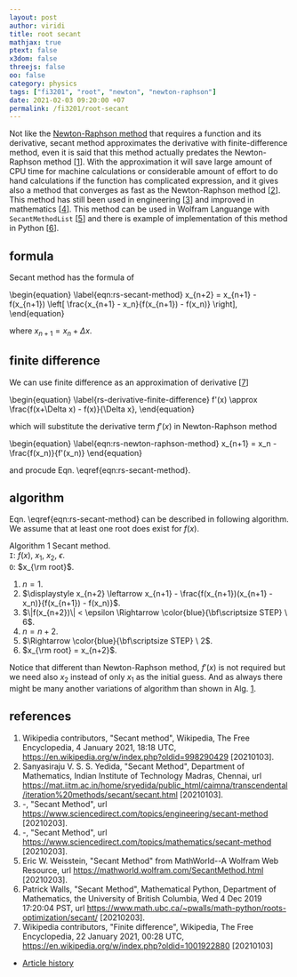 ```yaml
---
layout: post
author: viridi
title: root secant
mathjax: true
ptext: false
x3dom: false
threejs: false
oo: false
category: physics
tags: ["fi3201", "root", "newton", "newton-raphson"]
date: 2021-02-03 09:20:00 +07
permalink: /fi3201/root-secant
---
```

Not like the [Newton-Raphson method](/fi3201/root-newton-raphson) that requires a function and its derivative, secant method approximates the derivative with finite-difference method, even it is said that this method actually predates the Newton-Raphson method [[1](#ref1)]. With the approximation it will save large amount of CPU time for machine calculations or considerable amount of effort to do hand calculations if the function has complicated expression, and it gives also a method that converges as fast as the Newton-Raphson method [[2](#ref2)]. This method has still been used in engineering [[3](#ref3)] and improved in mathematics [[4](#ref4)]. This method can be used in Wolfram Languange with `SecantMethodList` [[5](#ref5)] and there is example of implementation of this method in Python [[6](#ref6)].


## formula
Secant method has the formula of

\begin{equation}
\label{eqn:rs-secant-method}
x_{n+2} = x_{n+1} - f(x_{n+1}) \left[ \frac{x_{n+1} - x_n}{f(x_{n+1}) - f(x_n)} \right],
\end{equation}

where $x_{n+1} = x_n + \Delta x$.


## finite difference
We can use finite difference as an approximation of derivative [[7](#ref7)]

\begin{equation}
\label{rs-derivative-finite-difference}
f'(x) \approx \frac{f(x+\Delta x) - f(x)}{\Delta x},
\end{equation}

which will substitute the derivative term $f'(x)$ in Newton-Raphson method

\begin{equation}
\label{eqn:rs-newton-raphson-method}
x_{n+1} = x_n - \frac{f(x_n)}{f'(x_n)}
\end{equation}

and procude Eqn. \eqref{eqn:rs-secant-method}.


## algorithm
Eqn. \eqref{eqn:rs-secant-method} can be described in following algorithm. We assume that at least one root does exist for $f(x)$.

Algorithm <a name="alg:rs-secant-method-algorithm">1</a> Secant method. \
`I`: $f(x)$, $x_1$, $x_2$, $\epsilon$. \
`O`: $x_{\rm root}$.
1. $n = 1$.
2. $\displaystyle x_{n+2} \leftarrow x_{n+1} - \frac{f(x_{n+1})(x_{n+1} - x_n)}{f(x_{n+1}) - f(x_n)}$.
3. $\|f(x_{n+2})\| < \epsilon \Rightarrow \color{blue}{\bf\scriptsize STEP} \ 6$.
4. $n = n + 2$.
5. $\Rightarrow \color{blue}{\bf\scriptsize STEP} \ 2$.
6. $x_{\rm root} = x_{n+2}$.

Notice that different than Newton-Raphson method, $f'(x)$ is not required but we need also $x_2$ instead of only $x_1$ as the initial guess. And as always there might be many another variations of algorithm than shown in Alg. <a href="#alg:rs-secant-method-algorithm">1</a>.


## references
1. <a name="ref1"></a>Wikipedia contributors, "Secant method", Wikipedia, The Free Encyclopedia, 4 January 2021, 18:18 UTC, <https://en.wikipedia.org/w/index.php?oldid=998290429> [20210103].
2. <a name="ref2"></a>Sanyasiraju V. S. S. Yedida, "Secant Method", Department of Mathematics, Indian Institute of Technology Madras, Chennai, url <https://mat.iitm.ac.in/home/sryedida/public_html/caimna/transcendental/iteration%20methods/secant/secant.html> [20210103].
3. <a name="ref3"></a>-, "Secant Method", url <https://www.sciencedirect.com/topics/engineering/secant-method> [20210203].
4. <a name="ref4"></a>-, "Secant Method", url <https://www.sciencedirect.com/topics/mathematics/secant-method> [20210203]. 
5. <a name="ref5"></a>Eric W. Weisstein, "Secant Method" from MathWorld--A Wolfram Web Resource, url <https://mathworld.wolfram.com/SecantMethod.html> [20210203].
6. <a name="ref7"></a>Patrick Walls, "Secant Method", Mathematical Python, Department of Mathematics, the University of British Columbia, Wed 4 Dec 2019 17:20:04 PST, url <https://www.math.ubc.ca/~pwalls/math-python/roots-optimization/secant/> [20210203].
7. <a name="ref7"></a>Wikipedia contributors, "Finite difference", Wikipedia, The Free Encyclopedia, 22 January 2021, 00:28 UTC, <https://en.wikipedia.org/w/index.php?oldid=1001922880> [20210103]

+ [Article history](https://github.com/butiran/butiran.github.io/commits/master/_posts/fi3201/2021-02-03-root-secant.md)

